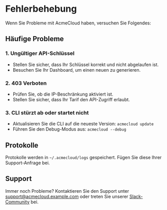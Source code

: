 # Fehlerbehebung

Wenn Sie Probleme mit AcmeCloud haben, versuchen Sie Folgendes:

## Häufige Probleme

### 1. Ungültiger API-Schlüssel
- Stellen Sie sicher, dass Ihr Schlüssel korrekt und nicht abgelaufen ist.
- Besuchen Sie Ihr Dashboard, um einen neuen zu generieren.

### 2. 403 Verboten
- Prüfen Sie, ob die IP-Beschränkung aktiviert ist.
- Stellen Sie sicher, dass Ihr Tarif den API-Zugriff erlaubt.

### 3. CLI stürzt ab oder startet nicht
- Aktualisieren Sie die CLI auf die neueste Version: `acmecloud update`
- Führen Sie den Debug-Modus aus: `acmecloud --debug`

## Protokolle

Protokolle werden in `~/.acmecloud/logs` gespeichert. Fügen Sie diese Ihrer Support-Anfrage bei.

## Support

Immer noch Probleme? Kontaktieren Sie den Support unter support@acmecloud.example.com oder treten Sie unserer [Slack-Community](https://slack.acmecloud.example.com) bei.
